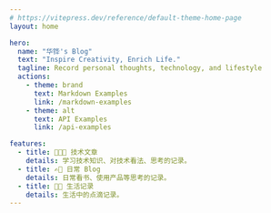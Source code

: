 ```yaml
---
# https://vitepress.dev/reference/default-theme-home-page
layout: home

hero:
  name: "华铧's Blog"
  text: "Inspire Creativity, Enrich Life."
  tagline: Record personal thoughts, technology, and lifestyle
  actions:
    - theme: brand
      text: Markdown Examples
      link: /markdown-examples
    - theme: alt
      text: API Examples
      link: /api-examples

features:
  - title: 🧑🏻‍💻 技术文章
    details: 学习技术知识、对技术看法、思考的记录。
  - title: ✍🏼 日常 Blog
    details: 日常看书、使用产品等思考的记录。
  - title: 👋🏻 生活记录
    details: 生活中的点滴记录。
---
```


